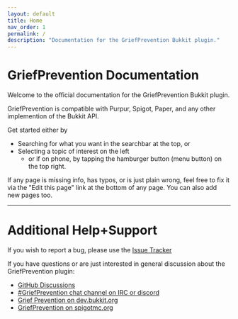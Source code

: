 ```yaml
---
layout: default
title: Home
nav_order: 1
permalink: /
description: "Documentation for the GriefPrevention Bukkit plugin."
---
```


# GriefPrevention Documentation

Welcome to the official documentation for the GriefPrevention Bukkit plugin.

GriefPrevention is compatible with Purpur, Spigot, Paper, and any other implemention of the Bukkit API.

Get started either by
- Searching for what you want in the searchbar at the top, or
- Selecting a topic of interest on the left
  - or if on phone, by tapping the hamburger button (menu button) on the top right.

If any page is missing info, has typos, or is just plain wrong, feel free to fix it via the "Edit this page" link at the bottom of any page. You can also add new pages too.

---

# Additional Help+Support

If you wish to report a bug, please use the [Issue Tracker](https://github.com/TechFortress/GriefPrevention/issues)

If you have questions or are just interested in general discussion about the GriefPrevention plugin:

- [GitHub Discussions](https://github.com/TechFortress/GriefPrevention/discussions)
- [#GriefPrevention chat channel on IRC or discord](https://griefprevention.com/chat)
- [Grief Prevention on dev.bukkit.org](https://dev.bukkit.org/projects/grief-prevention)
- [GriefPrevention on spigotmc.org](https://www.spigotmc.org/resources/griefprevention.1884/)
